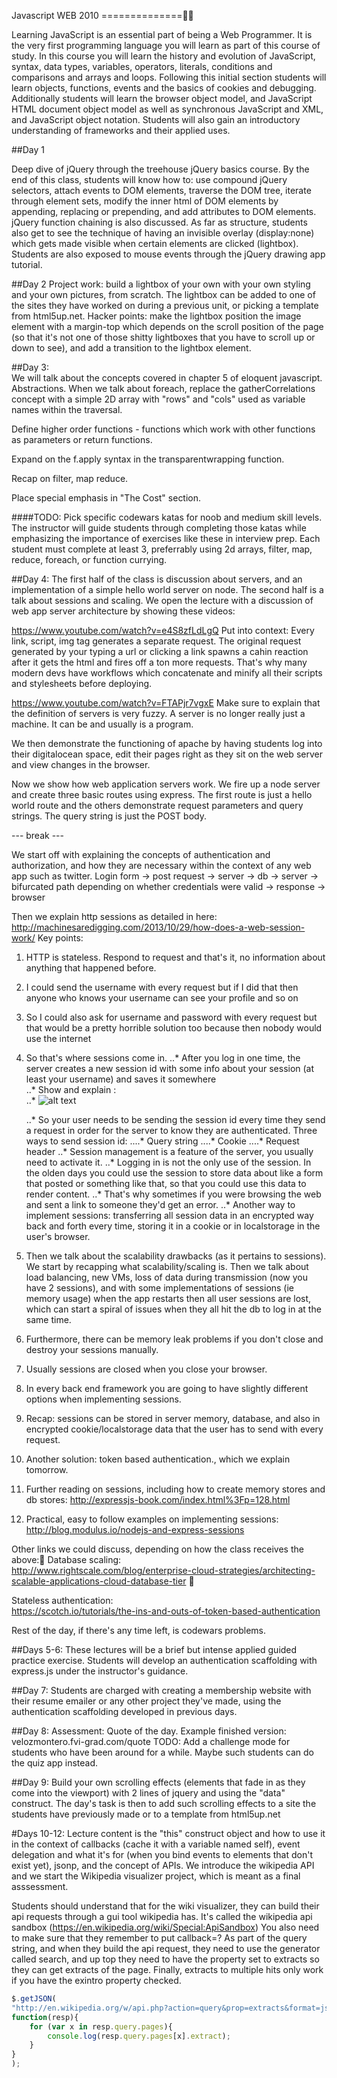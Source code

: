 Javascript WEB 2010
==============

Learning JavaScript is an essential part of being a Web Programmer.  It is the very first programming language you will learn as part of this course of study.  In this course you will learn the history and evolution of JavaScript, syntax, data types, variables, operators, literals, conditions and comparisons and arrays and loops.  Following this initial section students will learn objects, functions, events and the basics of cookies and debugging.  Additionally students will learn the browser object model, and JavaScript HTML document object model as well as synchronous JavaScript and XML, and JavaScript object notation.  Students will also gain an introductory understanding of frameworks and their applied uses.

##Day 1

Deep dive of jQuery through the treehouse jQuery basics course. By the end of this class, students will know how to: use compound jQuery selectors, attach events to DOM elements,  traverse the DOM tree, iterate through element sets, modify the inner html of DOM elements by appending, replacing or prepending, and add attributes to DOM elements. jQuery function chaining is also discussed. As far as structure, students also get to see the technique of having an invisible overlay (display:none) which gets made visible when certain elements are clicked (lightbox). Students are also exposed to mouse events through the jQuery drawing app tutorial.

##Day 2
Project work: build a lightbox of your own with your own styling and your own pictures, from scratch. The lightbox can be added to one of the sites they have worked on during a previous unit, or picking a template from html5up.net. Hacker points: make the lightbox position the image element with a margin-top which depends on the scroll position of the page (so that it's not one of those shitty lightboxes that you have to scroll up or down to see), and add a transition to the lightbox element.

##Day 3:  
We will talk about the concepts covered in chapter 5 of eloquent javascript. Abstractions. When we talk about foreach, replace the gatherCorrelations concept with a simple 2D array with "rows" and "cols" used as variable names within the traversal.

Define higher order functions - functions which work with other functions as parameters or return functions.

Expand on the f.apply syntax in the transparentwrapping function.

Recap on filter, map reduce.

Place special emphasis in "The Cost" section.

####TODO:
Pick specific codewars katas for noob and medium skill levels. The instructor will guide students through completing those katas while emphasizing the importance of exercises like these in interview prep. Each student must complete at least 3, preferrably using 2d arrays, filter, map, reduce, foreach, or function currying.

##Day 4:
The first half of the class is discussion about servers, and an implementation of a simple hello world server on node. The second half is a talk about sessions and scaling. We open the lecture with a discussion of web app server architecture by showing these videos:

https://www.youtube.com/watch?v=e4S8zfLdLgQ
Put into context: Every link, script, img tag generates a separate request. The original request generated by your typing a url or clicking a link spawns a cahin reaction after it gets the html and fires off a ton more requests. That's why many modern devs have workflows which concatenate and minify all their scripts and stylesheets before deploying.

https://www.youtube.com/watch?v=FTAPjr7vgxE
Make sure to explain that the definition of servers is very fuzzy. A server is no longer really just a machine. It can be and usually is a program.

We then demonstrate the functioning of apache by having students log into their digitalocean space, edit their pages right as they sit on the web server and view changes in the browser.

Now we show how web application servers work. We fire up a node server and create three basic routes using express. The first route is just a hello world route and the others demonstrate request parameters and query strings. The query string is just the POST body.

--- break ---

We start off with explaining the concepts of authentication and authorization, and how they are necessary within the context of any web app such as twitter. Login form -> post request -> server -> db -> server -> bifurcated path depending on whether credentials were valid -> response -> browser

Then we explain http sessions as detailed in here: http://machinesaredigging.com/2013/10/29/how-does-a-web-session-work/
Key points:
1. HTTP is stateless. Respond to request and that's it, no information about anything that happened before.
2. I could send the username with every request but if I did that then anyone who knows your username can see your profile and so on
3. So I could also ask for username and password with every request but that would be a pretty horrible solution too because then nobody would use the internet
4. So that's where sessions come in.
	..* After you log in one time, the server creates a new session id with some info about your session (at least your username) and saves it somewhere  
	..* Show and explain :  
	..* ![alt text][logo]

      [logo]: http://machinesaredigging.com/blog-mad/wp-content/uploads/2013/10/session_cycle.jpg "HTTP Sessions"  
	..* So your user needs to be sending the session id every time they send a request in order for the server to know they are authenticated. Three ways to send session id:
		....* Query string
		....* Cookie
		....* Request header
	..* Session management is a feature of the server, you usually need to activate it.
	..* Logging in is not the only use of the session. In the olden days you could use the session to store data about like a form that posted or something like that, so that you could use this data to render content.
	..* That's why sometimes if you were browsing the web and sent a link to someone they'd get an error.
	..* Another way to implement sessions: transferring all session data in an encrypted way back and forth every time, storing it in a cookie or in localstorage in the user's browser.

5. Then we talk about the scalability drawbacks (as it pertains to sessions). We start by recapping what scalability/scaling is. Then we talk about load balancing, new VMs, loss of data during transmission (now you have 2 sessions),  and with some implementations of sessions (ie memory usage) when the app restarts then all user sessions are lost, which can start a spiral of issues when they all hit the db to log in at the same time.  
6. Furthermore, there can be memory leak problems if you don't close and destroy your sessions manually.  
7. Usually sessions are closed when you close your browser.  
8. In every back end framework you are going to have slightly different options when implementing sessions.  
9. Recap: sessions can be stored in server memory, database, and also in encrypted cookie/localstorage data that the user has to send with every request.  
10. Another solution: token based authentication., which we explain tomorrow.  
11. Further reading on sessions, including how to create memory stores and db stores:   http://expressjs-book.com/index.html%3Fp=128.html
12. Practical, easy to follow examples on implementing sessions:  
http://blog.modulus.io/nodejs-and-express-sessions


Other links we could discuss, depending on how the class receives the above: Database scaling:  
http://www.rightscale.com/blog/enterprise-cloud-strategies/architecting-scalable-applications-cloud-database-tier  

Stateless authentication:  
https://scotch.io/tutorials/the-ins-and-outs-of-token-based-authentication

Rest of the day, if there's any time left, is codewars problems.

##Days 5-6:
These lectures will be a brief but intense applied guided practice exercise. Students will develop an authentication scaffolding with express.js under the instructor's guidance.

##Day 7:
Students are charged with creating a membership website with their resume emailer or any other project they've made, using the authentication scaffolding developed in previous days.

##Day 8:
Assessment: Quote of the day. Example finished version: velozmontero.fvi-grad.com/quote
TODO: Add a challenge mode for students who have been around for a while. Maybe such students can do the quiz app instead.

##Day 9:
Build your own scrolling effects (elements that fade in as they come into the viewport) with 2 lines of jquery and using the "data" construct. The day's task is then to add such scrolling effects to a site the students have previously made or to a template from html5up.net

#Days 10-12:
Lecture content is the "this" construct object and how to use it in the context of callbacks (cache it with a variable named self), event delegation and what it's for (when you bind events to elements that don't exist yet), jsonp, and the concept of APIs. We introduce the wikipedia API and we start the Wikipedia visualizer project, which is meant as a final asssessment.  

Students should understand that for the wiki visualizer, they can build their api requests through a gui tool wikipedia has. It's called the wikipedia api sandbox (https://en.wikipedia.org/wiki/Special:ApiSandbox) You also need to make sure that they remember to put callback=? As part of the query string, and when they build the api request, they need to use the generator called search, and up top they need to have the property set to extracts so they can get extracts of the page. Finally, extracts to multiple hits only work if you have the exintro property checked.  

```javascript
$.getJSON(
"http://en.wikipedia.org/w/api.php?action=query&prop=extracts&format=json&generator=search&gsrsearch=julio&callback=?",
function(resp){
	for (var x in resp.query.pages){
		console.log(resp.query.pages[x].extract);
	}
}
);
```
